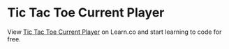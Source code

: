# Tic Tac Toe Current Player
<p class='util--hide'>View <a href='https://learn.co/lessons/phrg-ttt-10-current-player'>Tic Tac Toe Current Player</a> on Learn.co and start learning to code for free.</p>

